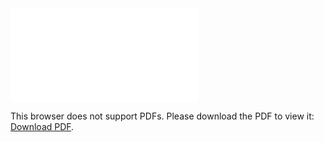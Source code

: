 <object data="christ-in-song/CIS1908pdfs/053.pdf" type="application/pdf" width="100%" height="1024px">
    <embed src="christ-in-song/CIS1908pdfs/053.pdf">
        <p>This browser does not support PDFs. Please download the PDF to view it: <a href="christ-in-song/CIS1908pdfs/053.pdf">Download PDF</a>.</p>
    </embed>
</object>
